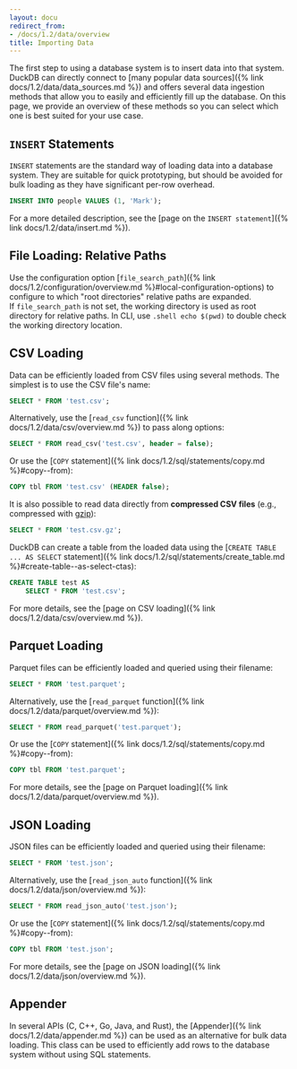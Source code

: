 ```yaml
---
layout: docu
redirect_from:
- /docs/1.2/data/overview
title: Importing Data
---
```


The first step to using a database system is to insert data into that system.
DuckDB can directly connect to [many popular data sources]({% link docs/1.2/data/data_sources.md %}) and offers several data ingestion methods that allow you to easily and efficiently fill up the database.
On this page, we provide an overview of these methods so you can select which one is best suited for your use case.

## `INSERT` Statements

`INSERT` statements are the standard way of loading data into a database system. They are suitable for quick prototyping, but should be avoided for bulk loading as they have significant per-row overhead.

```sql
INSERT INTO people VALUES (1, 'Mark');
```

For a more detailed description, see the [page on the `INSERT statement`]({% link docs/1.2/data/insert.md %}).

## File Loading: Relative Paths

Use the configuration option [`file_search_path`]({% link docs/1.2/configuration/overview.md %}#local-configuration-options) to configure to which "root directories" relative paths are expanded.   
If `file_search_path` is not set, the working directory is used as root directory for relative paths. In CLI, use `.shell echo $(pwd)` to double check the working directory location.

## CSV Loading

Data can be efficiently loaded from CSV files using several methods. The simplest is to use the CSV file's name:

```sql
SELECT * FROM 'test.csv';
```

Alternatively, use the [`read_csv` function]({% link docs/1.2/data/csv/overview.md %}) to pass along options:

```sql
SELECT * FROM read_csv('test.csv', header = false);
```

Or use the [`COPY` statement]({% link docs/1.2/sql/statements/copy.md %}#copy--from):

```sql
COPY tbl FROM 'test.csv' (HEADER false);
```

It is also possible to read data directly from **compressed CSV files** (e.g., compressed with [gzip](https://www.gzip.org/)):

```sql
SELECT * FROM 'test.csv.gz';
```

DuckDB can create a table from the loaded data using the [`CREATE TABLE ... AS SELECT` statement]({% link docs/1.2/sql/statements/create_table.md %}#create-table--as-select-ctas):

```sql
CREATE TABLE test AS
    SELECT * FROM 'test.csv';
```

For more details, see the [page on CSV loading]({% link docs/1.2/data/csv/overview.md %}).

## Parquet Loading

Parquet files can be efficiently loaded and queried using their filename:

```sql
SELECT * FROM 'test.parquet';
```

Alternatively, use the [`read_parquet` function]({% link docs/1.2/data/parquet/overview.md %}):

```sql
SELECT * FROM read_parquet('test.parquet');
```

Or use the [`COPY` statement]({% link docs/1.2/sql/statements/copy.md %}#copy--from):

```sql
COPY tbl FROM 'test.parquet';
```

For more details, see the [page on Parquet loading]({% link docs/1.2/data/parquet/overview.md %}).

## JSON Loading

JSON files can be efficiently loaded and queried using their filename:

```sql
SELECT * FROM 'test.json';
```

Alternatively, use the [`read_json_auto` function]({% link docs/1.2/data/json/overview.md %}):

```sql
SELECT * FROM read_json_auto('test.json');
```

Or use the [`COPY` statement]({% link docs/1.2/sql/statements/copy.md %}#copy--from):

```sql
COPY tbl FROM 'test.json';
```

For more details, see the [page on JSON loading]({% link docs/1.2/data/json/overview.md %}).

## Appender

In several APIs (C, C++, Go, Java, and Rust), the [Appender]({% link docs/1.2/data/appender.md %}) can be used as an alternative for bulk data loading.
This class can be used to efficiently add rows to the database system without using SQL statements.
